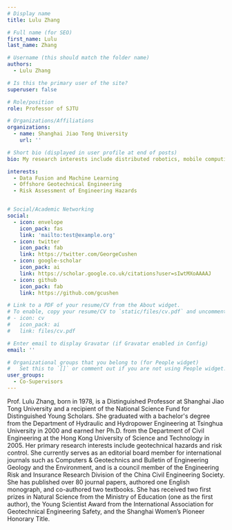 ```yaml
---
# Display name
title: Lulu Zhang

# Full name (for SEO)
first_name: Lulu
last_name: Zhang

# Username (this should match the folder name)
authors:
  - Lulu Zhang

# Is this the primary user of the site?
superuser: false

# Role/position
role: Professor of SJTU

# Organizations/Affiliations
organizations:
  - name: Shanghai Jiao Tong University 
    url: ''

# Short bio (displayed in user profile at end of posts)
bio: My research interests include distributed robotics, mobile computing, and programmable matter.

interests:
  - Data Fusion and Machine Learning
  - Offshore Geotechnical Engineering
  - Risk Assessment of Engineering Hazards


# Social/Academic Networking
social:
  - icon: envelope
    icon_pack: fas
    link: 'mailto:test@example.org'
  - icon: twitter
    icon_pack: fab
    link: https://twitter.com/GeorgeCushen
  - icon: google-scholar
    icon_pack: ai
    link: https://scholar.google.co.uk/citations?user=sIwtMXoAAAAJ
  - icon: github
    icon_pack: fab
    link: https://github.com/gcushen

# Link to a PDF of your resume/CV from the About widget.
# To enable, copy your resume/CV to `static/files/cv.pdf` and uncomment the lines below.
# - icon: cv
#   icon_pack: ai
#   link: files/cv.pdf

# Enter email to display Gravatar (if Gravatar enabled in Config)
email: ''

# Organizational groups that you belong to (for People widget)
#   Set this to `[]` or comment out if you are not using People widget.
user_groups:
  - Co-Supervisors
---
```

Prof. Lulu Zhang, born in 1978, is a Distinguished Professor at Shanghai Jiao Tong University and a recipient of the National Science Fund for Distinguished Young Scholars. She graduated with a bachelor's degree from the Department of Hydraulic and Hydropower Engineering at Tsinghua University in 2000 and earned her Ph.D. from the Department of Civil Engineering at the Hong Kong University of Science and Technology in 2005. Her primary research interests include geotechnical hazards and risk control. She currently serves as an editorial board member for international journals such as Computers & Geotechnics and Bulletin of Engineering Geology and the Environment, and is a council member of the Engineering Risk and Insurance Research Division of the China Civil Engineering Society. She has published over 80 journal papers, authored one English monograph, and co-authored two textbooks. She has received two first prizes in Natural Science from the Ministry of Education (one as the first author), the Young Scientist Award from the International Association for Geotechnical Engineering Safety, and the Shanghai Women’s Pioneer Honorary Title.

